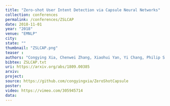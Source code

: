 ```yaml
---
title: "Zero-shot User Intent Detection via Capsule Neural Networks"
collection: conferences
permalink: /conferences/ZSLCAP
date: 2018-11-01
year: "2018"
venue: "EMNLP"
city: 
state: ""
thumbnail: "ZSLCAP.png"
teaser : 
authors: "Congying Xia, Chenwei Zhang, Xiaohui Yan, Yi Chang, Philip S. Yu"
bibtex: ZSLCAP.txt
uri: https://arxiv.org/abs/1809.00385
arxiv: 
project: 
source: https://github.com/congyingxia/ZeroShotCapsule
poster: 
video: https://vimeo.com/305945714
data:
---
```

